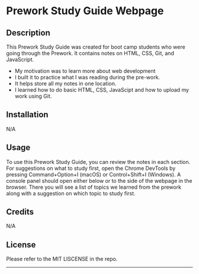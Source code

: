 # Prework Study Guide Webpage

## Description

This Prework Study Guide was created for boot camp students who were going through the Prework. It contains notes on HTML, CSS, Git, and JavaScript.

- My motivation was to learn more about web development
- I built it to practice what I was reading during the pre-work. 
- It helps store all my notes in one location. 
- I learned how to do basic HTML, CSS, JavaScipt and how to upload my work using Git.

## Installation

N/A

## Usage

To use this Prework Study Guide, you can review the notes in each section. For suggestions on what to study first, open the Chrome DevTools by pressing Command+Option+I (macOS) or Control+Shift+I (Windows). A console panel should open either below or to the side of the webpage in the browser. There you will see a list of topics we learned from the prework along with a suggestion on which topic to study first.




## Credits

N/A

## License

Please refer to the MIT LISCENSE in the repo. 

---

